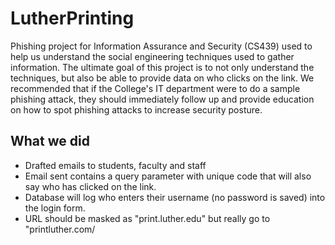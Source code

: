 # LutherPrinting

Phishing project for Information Assurance and Security (CS439) used to help us understand the social engineering techniques used to gather information. The ultimate goal of this project is to not only understand the techniques, but also be able to provide data on who clicks on the link. We recommended that if the College's IT department were to do a sample phishing attack, they should immediately follow up and provide education on how to spot phishing attacks to increase security posture.

## What we did
* Drafted emails to students, faculty and staff
* Email sent contains a query parameter with unique code that will also say who has clicked on the link.
* Database will log who enters their username (no password is saved) into the login form.
* URL should be masked as "print.luther.edu" but really go to "printluther.com/<generated param>
